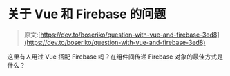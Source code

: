 # 关于 Vue 和 Firebase 的问题

> 原文:[https://dev.to/boseriko/question-with-vue-and-firebase-3ed8](https://dev.to/boseriko/question-with-vue-and-firebase-3ed8)

这里有人用过 Vue 搭配 Firebase 吗？在组件间传递 Firebase 对象的最佳方式是什么？